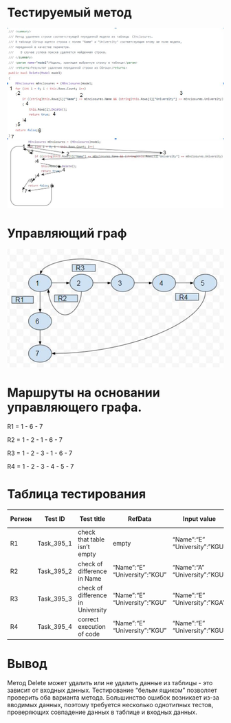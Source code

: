# Тестируемый метод
![alt text](CODE2.JPG "Тестируемый метод")
![alt text](CODE.JPG "Тестируемый метод")
# Управляющий граф
![alt text](GRAPH2.JPG "Управляющий граф")
# Маршруты на основании управляющего графа.

R1 = 1 - 6 - 7

R2 = 1 - 2 - 1 - 6 - 7

R3 = 1 - 2 - 3 - 1 - 6 - 7

R4 = 1 - 2 - 3 - 4 - 5 - 7

# Таблица тестирования 
| Регион | Test ID | Test title | RefData | Input value | Expected result | Actual result | Test status (Passed/Failed)|
| --- | --- | --- | --- | --- | --- | --- | --- |
| R1 | Task_395_1 | check that table isn’t empty | empty | “Name”:“E” “University”:”KGU” | false | false | Passed|
| R2 | Task_395_2 | check of difference in Name | “Name”:“E” “University”:”KGU” | “Name”:“A” “University”:”KGU” | false | false | Passed|
| R3 | Task_395_3 | check of difference in University | “Name”:“E” “University”:”KGU” | “Name”:“E” “University”:”KGA” | false | false | Passed|
| R4 | Task_395_4 | correct execution of code |  “Name”:“E” “University”:”KGU” | “Name”:“E” “University”:”KGU” | true | true | Passed|

# Вывод
Метод Delete может удалить или не удалить данные из таблицы - это зависит от входных данных. Тестирование “белым ящиком” позволяет проверить оба варианта метода. Большинство ошибок возникает из-за вводимых данных, поэтому требуется несколько однотипных тестов, проверяющих совпадение данных в таблице и входных данных.

